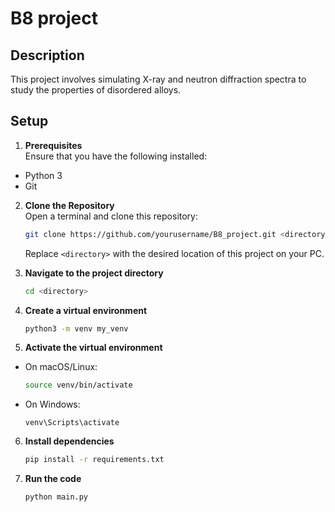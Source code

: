 # B8 project

## Description
This project involves simulating X-ray and neutron diffraction spectra to study the 
properties of disordered alloys.

## Setup
1. **Prerequisites**  
    Ensure that you have the following installed:
- Python 3
- Git

2. **Clone the Repository**  
    Open a terminal and clone this repository:
    ```bash
    git clone https://github.com/yourusername/B8_project.git <directory>
    ```
    Replace ```<directory>``` with the desired location of this project on your PC.

3. **Navigate to the project directory**  
    ```bash
    cd <directory>
    ```

4. **Create a virtual environment**  
    ```bash
    python3 -m venv my_venv
    ```

5. **Activate the virtual environment**  
- On macOS/Linux:
    ```bash
    source venv/bin/activate
    ```

- On Windows:
    ```
    venv\Scripts\activate
    ```

6. **Install dependencies**  
    ```bash
    pip install -r requirements.txt
    ```

7. **Run the code**  
    ```bash
    python main.py
    ```